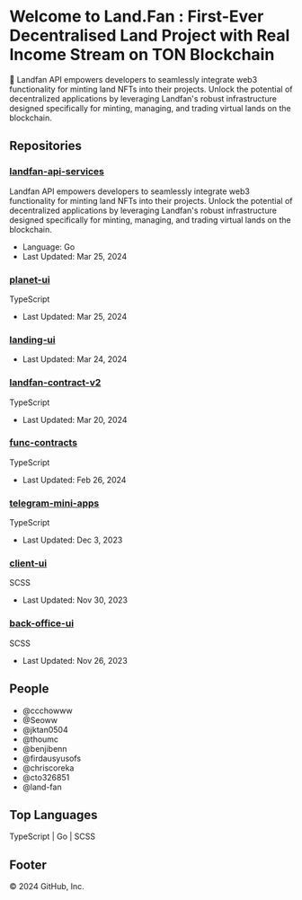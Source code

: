 # Welcome to Land.Fan : First-Ever Decentralised Land Project with Real Income Stream on TON Blockchain

🏡 Landfan API empowers developers to seamlessly integrate web3 functionality for minting land NFTs into their projects. Unlock the potential of decentralized applications by leveraging Landfan's robust infrastructure designed specifically for minting, managing, and trading virtual lands on the blockchain.

## Repositories

### [landfan-api-services](link)

Landfan API empowers developers to seamlessly integrate web3 functionality for minting land NFTs into their projects. Unlock the potential of decentralized applications by leveraging Landfan's robust infrastructure designed specifically for minting, managing, and trading virtual lands on the blockchain.

- Language: Go
- Last Updated: Mar 25, 2024

### [planet-ui](link)

TypeScript

- Last Updated: Mar 25, 2024

### [landing-ui](link)

- Last Updated: Mar 24, 2024

### [landfan-contract-v2](link)

TypeScript

- Last Updated: Mar 20, 2024

### [func-contracts](link)

TypeScript

- Last Updated: Feb 26, 2024

### [telegram-mini-apps](link)

TypeScript

- Last Updated: Dec 3, 2023

### [client-ui](link)

SCSS

- Last Updated: Nov 30, 2023

### [back-office-ui](link)

SCSS

- Last Updated: Nov 26, 2023

## People

- @ccchowww
- @Seoww
- @jktan0504
- @thoumc
- @benjibenn
- @firdausyusofs
- @chriscoreka
- @cto326851
- @land-fan

## Top Languages

TypeScript | Go | SCSS

## Footer

© 2024 GitHub, Inc.
